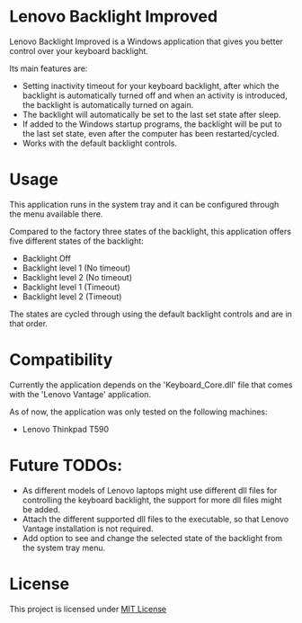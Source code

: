 # Lenovo Backlight Improved

Lenovo Backlight Improved is a Windows application that gives you better control over your keyboard backlight. 

Its main features are:
* Setting inactivity timeout for your keyboard backlight, after which the backlight is automatically turned off and when an activity is introduced, the backlight is automatically turned on again.
* The backlight will automatically be set to the last set state after sleep.
* If added to the Windows startup programs, the backlight will be put to the last set state, even after the computer has been restarted/cycled.
* Works with the default backlight controls.

# Usage

This application runs in the system tray and it can be configured through the menu available there. 

Compared to the factory three states of the backlight, this application offers five different states of the backlight:

* Backlight Off
* Backlight level 1 (No timeout)
* Backlight level 2 (No timeout)
* Backlight level 1 (Timeout)
* Backlight level 2 (Timeout)

The states are cycled through using the default backlight controls and are in that order.

# Compatibility

Currently the application depends on the 'Keyboard_Core.dll' file that comes with the 'Lenovo Vantage' application.

As of now, the application was only tested on the following machines:
* Lenovo Thinkpad T590

# Future TODOs:

* As different models of Lenovo laptops might use different dll files for controlling the keyboard backlight, the support for more dll files might be added.
* Attach the different supported dll files to the executable, so that Lenovo Vantage installation is not required.
* Add option to see and change the selected state of the backlight from the system tray menu.

# License

This project is licensed under [MIT License](LICENSE)
